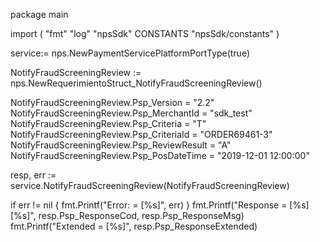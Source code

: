 package main

import (
        "fmt"
        "log"
        "npsSdk"
        CONSTANTS "npsSdk/constants"
)

service:= nps.NewPaymentServicePlatformPortType(true)

NotifyFraudScreeningReview := nps.NewRequerimientoStruct_NotifyFraudScreeningReview()

NotifyFraudScreeningReview.Psp_Version = "2.2"
NotifyFraudScreeningReview.Psp_MerchantId = "sdk_test"
NotifyFraudScreeningReview.Psp_Criteria = "T"
NotifyFraudScreeningReview.Psp_CriteriaId = "ORDER69461-3"
NotifyFraudScreeningReview.Psp_ReviewResult = "A"
NotifyFraudScreeningReview.Psp_PosDateTime = "2019-12-01 12:00:00"

resp, err := service.NotifyFraudScreeningReview(NotifyFraudScreeningReview)

if err != nil {
    fmt.Printf("Error: = [%s]", err)
}
fmt.Printf("Response = [%s] [%s]", resp.Psp_ResponseCod, resp.Psp_ResponseMsg)
fmt.Printf("Extended = [%s]", resp.Psp_ResponseExtended)



